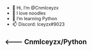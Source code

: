 - 👋 Hi, I’m @CnmIceyzx
- 🍜 I love noodles
- 👀 I’m learning Python
- 📫 Discord: Iceyzx#9023


<---
CnmIceyzx/Python
----
